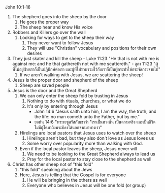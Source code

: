 John 10:1-16

1. The shepherd goes into the sheep by the door
	1. He goes the proper way
	2. The sheep hear and know His voice
2. Robbers and Killers go over the wall
	1. Looking for ways to get to the sheep their way
		1. They never want to follow Jesus
		2. They will use "Christian" vocabulary and positions for their own desires
  1. They just skater and kill the sheep
    - Luke 11:23 "He that is not with me is against me: and he that gathereth not with me scattereth."
    - ลูกา 11:23 "ผู้ที่ไม่อยู่ฝ่ายเราก็เป็นปฏิปักษ์ต่อเรา และผู้ที่ไม่รวบรวมไว้กับเราก็เป็นผู้กระทำให้กระจัดกระจายไป"
    	1. If we aren't walking with Jesus, we are scattering the sheep!
1. Jesus is the proper door and shepherd of the sheep
	1. Sheep are saved people
2. Jesus is the door and the Great Shepherd
	1. We can only enter the sheep fold by trusting in Jesus
		1. Nothing to do with rituals, churches, or what we do
		2. It's only by entering through Jesus
        	- John 14:6 "Jesus saith unto him, I am the way, the truth, and the life: no man cometh unto the Father, but by me."
        	- ยอห์น 14:6 "พระเยซูตรัสกับเขาว่า "เราเป็นทางนั้น เป็นความจริง และเป็นชีวิต ไม่มีผู้ใดมาถึงพระบิดาได้นอกจากมาทางเรา"
	2. Hirelings are local pastors that Jesus uses to watch over the sheep
		1. Hirelings aren't bad, but they also don't love as Jesus loves us
		2. Some worry over popularity more than walking with God.
	3. Even if the local pastor leaves the sheep, Jesus never will
		1. We need to be looking to the Great Shepherd always to lead us
		2. Pray for the local pastor to stay close to the shepherd as well
3. Christ has other sheep not of "this fold"
	1. "this fold" speaking about the Jews
	2. Here, Jesus is telling that the Gospel is for everyone
		1. He will be bringing in the others as well
		2. Everyone who believes in Jesus will be one fold (or group)